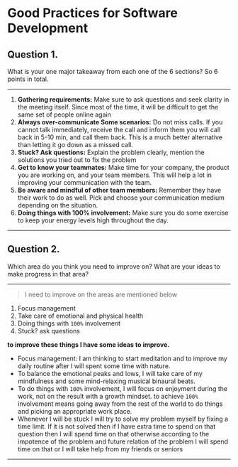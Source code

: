 # Good Practices for Software Development

## Question 1.
What is your one major takeaway from each one of the 6 sections? So 6 points in total.
___
1. **Gathering requirements:** Make sure to ask questions and seek clarity in the meeting itself. Since most of the time, it will be difficult to get the same set of people online again
2. **Always over-communicate Some scenarios:** Do not miss calls. If you cannot talk immediately, receive the call and inform them you will call back in 5-10 min, and call them back. This is a much better alternative than letting it go down as a missed call.
3. **Stuck? Ask questions:** Explain the problem clearly, mention the solutions you tried out to fix the problem
4. **Get to know your teammates:** Make time for your company, the product you are working on, and your team members. This will help a lot in improving your communication with the team.
5. **Be aware and mindful of other team members:** Remember they have their work to do as well. Pick and choose your communication medium depending on the situation.
6. **Doing things with 100% involvement:** Make sure you do some exercise to keep your energy levels high throughout the day.
***

## Question 2.
Which area do you think you need to improve on? What are your ideas to make progress in that area?
___
> I need to improve on the areas are mentioned below
1. Focus management
2. Take care of emotional and physical health
3. Doing things with `100%` involvement
4. Stuck? ask questions

**to improve these things I have some ideas to improve.**
* Focus management: I am thinking to start meditation and to improve my daily routine after I will spent some time with nature.
* To balance the emotional peaks and lows, I will take care of my mindfulness and some mind-relaxing musical binaural beats.
* To do things with `100%` involvement, I will focus on enjoyment during the work, not on the result with a growth mindset. to achieve `100%` involvement means going away from the rest of the world to do things and picking an appropriate work place.
* Whenever I will be stuck I will try to solve my problem myself by fixing a time limit. If it is not solved then if I have extra time to spend on that question then I will spend time on that otherwise according to the impotence of the problem and future relation of the problem I will spend time on that or I will take help from my friends or seniors
***
